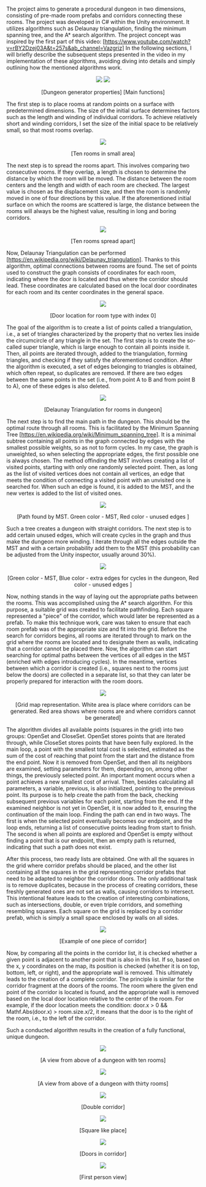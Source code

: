 The project aims to generate a procedural dungeon in two dimensions, consisting of pre-made room prefabs and corridors 
connecting these rooms. The project was developed in C# within the Unity environment. It utilizes
algorithms such as Delaunay triangulation, finding the minimum spanning tree, and the A* search algorithm.
The project concept was inspired by the first part of this video:
[https://www.youtube.com/watch?v=rBY2Dzej03A&t=257s&ab_channel=Vazgriz]
In the following sections, I will briefly describe the subsequent steps presented
in the video in my implementation of these algorithms, avoiding diving into details and simply outlining how the mentioned 
algorithms work.

<p align="center">
  <img src="https://github.com/Rafiid/Procedurally_generated_dungeon/assets/79717572/39ced0d5-0274-47be-a9c5-20a0296946f6">
  <img src="https://github.com/Rafiid/Procedurally_generated_dungeon/assets/79717572/61e2be98-8d45-4091-8c45-bd8d2643a5a5">
</p>
<p align="center">[Dungeon generator properties]         [Main functions]</p> 



The first step is to place rooms at random points on a surface with predetermined dimensions. The size of the initial 
surface determines factors such as the length and winding of individual corridors. To achieve relatively
short and winding corridors, I set the size of the initial space to be relatively small, so that most rooms overlap.

<p align="center">
  <img src="https://github.com/Rafiid/Procedurally_generated_dungeon/assets/79717572/77366197-2939-4dd2-ae89-eb24bbacfc40">
</p>

<p align="center">[Ten rooms in small area]</p> 



The next step is to spread the rooms apart. This involves comparing two consecutive rooms. If they overlap, a length is 
chosen to determine the distance by which the room will be moved. The distance between the room
centers and the length and width of each room are checked. The largest value is chosen as the displacement size, and then 
the room is randomly moved in one of four directions by this value. If the aforementioned initial
surface on which the rooms are scattered is large, the distance between the rooms will always be the highest value, 
resulting in long and boring corridors.

<p align="center">
  <img src="https://github.com/Rafiid/Procedurally_generated_dungeon/assets/79717572/21db1b9f-7bae-4f2e-b5dd-f4a38c22dbf7">
</p> 

<p align="center">[Ten rooms spread apart]



Now, Delaunay Triangulation can be performed [https://en.wikipedia.org/wiki/Delaunay_triangulation]. Thanks to this 
algorithm, optimal connections between rooms are found. The set of points used to construct the graph
consists of coordinates for each room, indicating where the door is located and thus where the corridor should lead. These 
coordinates are calculated based on the local door coordinates for each room and its center
coordinates in the general space.

<p align="center">
  <img src="https://github.com/Rafiid/Procedurally_generated_dungeon/assets/79717572/690a2434-d6db-45ea-924f-80de519b3f10">
</p> 

<p align="center">[Door location for room type with index 0]</p> 



The goal of the algorithm is to create a list of points called a triangulation, i.e., a set of triangles characterized by 
the property that no vertex lies inside the circumcircle of any triangle in the set. The first step
is to create the so-called super triangle, which is large enough to contain all points inside it. Then, all points are 
iterated through, added to the triangulation, forming triangles, and checking if they satisfy the
aforementioned condition. After the algorithm is executed, a set of edges belonging to triangles is obtained, which often 
repeat, so duplicates are removed. If there are two edges between the same points in the set
(i.e., from point A to B and from point B to A), one of these edges is also deleted.

<p align="center">
  <img src="https://github.com/Rafiid/Procedurally_generated_dungeon/assets/79717572/82afb300-fca4-4645-9d88-8bd81d56d276">
</p> 

<p align="center">[Delaunay Triangulation for rooms in dungeon]</p> 



The next step is to find the main path in the dungeon. This should be the optimal route through all rooms. This is 
facilitated by the Minimum Spanning Tree [https://en.wikipedia.org/wiki/Minimum_spanning_tree]. 
It is a minimal subtree containing all points in the graph connected by edges with the smallest possible weights, so as not 
to form cycles. In my case, the graph is unweighted, so when selecting the appropriate edges, the
first possible one is always chosen. The method offinding the MST involves creating a list of visited points, starting with 
only one randomly selected point. Then, as long as the list of visited vertices does not contain
all vertices, an edge that meets the condition of connecting a visited point with an unvisited one is searched for. When 
such an edge is found, it is added to the MST, and the new vertex is added to the list of visited ones.


<p align="center">
  <img src="https://github.com/Rafiid/Procedurally_generated_dungeon/assets/79717572/8d363118-d780-4933-8714-351cd5c0cc5c">
</p> 


<p align="center">[Path found by MST. Green color - MST, Red color - unused edges ]</p> 

Such a tree creates a dungeon with straight corridors. The next step is to add certain unused edges, which will create 
cycles in the graph and thus make the dungeon more winding. I iterate through all the edges outside
the MST and with a certain probability add them to the MST (this probability can be adjusted from the Unity inspector, 
usually around 30%).


<p align="center">
  <img src="https://github.com/Rafiid/Procedurally_generated_dungeon/assets/79717572/798ae842-2e6f-47b0-b4dd-54a1c9f601ee">
</p> 

<p align="center">[Green color - MST, Blue color - extra edges for cycles in the dungeon, Red color - unused edges ]</p> 



Now, nothing stands in the way of laying out the appropriate paths between the rooms. This was accomplished using the A* 
search algorithm. For this purpose, a suitable grid was created to facilitate pathfinding.
Each square represented a "piece" of the corridor, which would later be represented as a prefab. To make this technique 
work, care was taken to ensure that each room prefab was of the appropriate size and fit into the grid.
Before the search for corridors begins, all rooms are iterated through to mark on the grid where the rooms are located and 
to designate them as walls, indicating that a corridor cannot be placed there. Now, the algorithm
can start searching for optimal paths between the vertices of all edges in the MST (enriched with edges introducing cycles). 
In the meantime, vertices between which a corridor is created (i.e., squares next to the rooms
just below the doors) are collected in a separate list, so that they can later be properly prepared for interaction with the 
room doors.

<p align="center">
  <img src="https://github.com/Rafiid/Procedurally_generated_dungeon/assets/79717572/1ec20c58-195c-47a4-9747-cac589343e2f">
</p> 

<p align="center">[Grid map representation. White area is place where corridors can be generated. Red area shows where rooms 
are and where corridors cannot be generated]</p> 



The algorithm divides all available points (squares in the grid) into two groups: OpenSet and CloseSet. OpenSet stores 
points that are iterated through, while CloseSet stores points that have been fully explored.
In the main loop, a point with the smallest total cost is selected, estimated as the sum of the cost of reaching that point 
from the start and the distance from the end point. Now it is removed from OpenSet, and then
all its neighbors are examined, setting parameters for them, depending on, among other things, the previously selected 
point. An important moment occurs when a point achieves a new smallest cost of arrival. Then, besides
calculating all parameters, a variable, previous, is also initialized, pointing to the previous point. Its purpose is to 
help create the path from the back, checking subsequent previous variables for each point, starting
from the end. If the examined neighbor is not yet in OpenSet, it is now added to it, ensuring the continuation of the main 
loop. Finding the path can end in two ways. The first is when the selected point eventually
becomes our endpoint, and the loop ends, returning a list of consecutive points leading from start to finish. The second is 
when all points are explored and OpenSet is empty without finding a point that is our
endpoint, then an empty path is returned, indicating that such a path does not exist.

After this process, two ready lists are obtained. One with all the squares in the grid where corridor prefabs should be 
placed, and the other list containing all the squares in the grid representing corridor prefabs
that need to be adapted to neighbor the corridor doors. The only additional task is to remove duplicates, because in the 
process of creating corridors, these freshly generated ones are not set as walls, causing corridors
to intersect. This intentional feature leads to the creation of interesting combinations, such as intersections, double, or 
even triple corridors, and something resembling squares. Each square on the grid is replaced by
a corridor prefab, which is simply a small space enclosed by walls on all sides.

<p align="center">
  <img src="https://github.com/Rafiid/Procedurally_generated_dungeon/assets/79717572/fde6b769-28bb-4c78-b53b-0761dbdfeb97">
</p> 

<p align="center">[Example of one piece of corridor]</p> 

Now, by comparing all the points in the corridor list, it is checked whether a given point is adjacent to another point that 
is also in this list. If so, based on the x, y coordinates on the map, its position is
checked (whether it is on top, bottom, left, or right), and the appropriate wall is removed. This ultimately leads to the 
creation of a complete corridor. The principle is similar for the corridor fragment at the
doors of the rooms. The room where the given end point of the corridor is located is found, and the appropriate wall is 
removed based on the local door location relative to the center of the room. For example,
if the door location meets the condition: door.x > 0 && Mathf.Abs(door.x) > room.size.x/2, it means that the door is to the 
right of the room, i.e., to the left of the corridor.

Such a conducted algorithm results in the creation of a fully functional, unique dungeon.

<p align="center">
  <img src="https://github.com/Rafiid/Procedurally_generated_dungeon/assets/79717572/f69c8b03-0306-4fdb-b552-86d9dc8f778b">
</p> 

<p align="center">[A view from above of a dungeon with ten rooms]</p> 


<p align="center">
  <img src="https://github.com/Rafiid/Procedurally_generated_dungeon/assets/79717572/a5603734-5944-4867-b524-7a09e4a9a902">
</p> 

<p align="center">[A view from above of a dungeon with thirty rooms]</p> 

<p align="center">
  <img src="https://github.com/Rafiid/Procedurally_generated_dungeon/assets/79717572/75688495-d93a-479e-9e44-c6e0bafa774d">
</p> 

<p align="center">[Double corridor]</p> 

<p align="center">
  <img src="https://github.com/Rafiid/Procedurally_generated_dungeon/assets/79717572/5e5b81ed-0ad7-4843-8611-d2edd35e3cc9">
</p> 

<p align="center">[Square like place]</p> 

<p align="center">
  <img src="https://github.com/Rafiid/Procedurally_generated_dungeon/assets/79717572/40d34628-29a4-4c20-9ee7-3c6d227d8525">
</p> 

<p align="center">[Doors in corridor]</p> 

<p align="center">
  <img src="https://github.com/Rafiid/Procedurally_generated_dungeon/assets/79717572/729a7ae6-2b1c-45be-a155-1fd00c9d1a51">
</p> 

<p align="center">[First person view]</p> 

